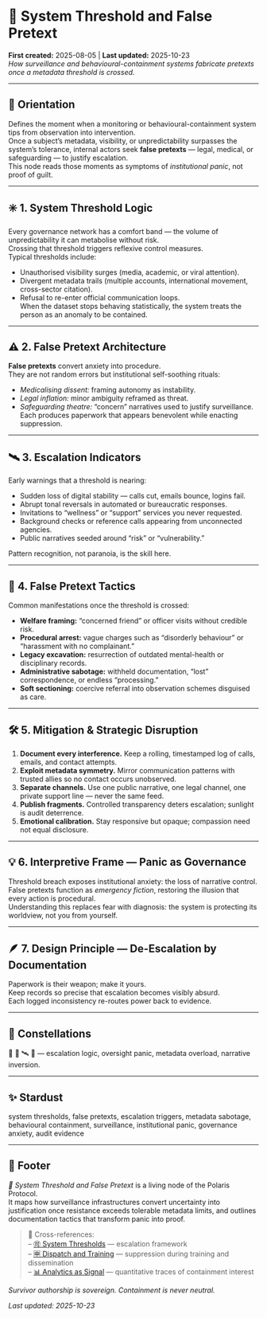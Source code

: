 # 🔴 System Threshold and False Pretext  
**First created:** 2025-08-05 | **Last updated:** 2025-10-23  
*How surveillance and behavioural-containment systems fabricate pretexts once a metadata threshold is crossed.*

---

## 🧭 Orientation  
Defines the moment when a monitoring or behavioural-containment system tips from observation into intervention.  
Once a subject’s metadata, visibility, or unpredictability surpasses the system’s tolerance, internal actors seek **false pretexts** — legal, medical, or safeguarding — to justify escalation.  
This node reads those moments as symptoms of *institutional panic*, not proof of guilt.

---

## ✳️ 1. System Threshold Logic  
Every governance network has a comfort band — the volume of unpredictability it can metabolise without risk.  
Crossing that threshold triggers reflexive control measures.  
Typical thresholds include:  
- Unauthorised visibility surges (media, academic, or viral attention).  
- Divergent metadata trails (multiple accounts, international movement, cross-sector citation).  
- Refusal to re-enter official communication loops.  
When the dataset stops behaving statistically, the system treats the person as an anomaly to be contained.

---

## ⚠️ 2. False Pretext Architecture  
**False pretexts** convert anxiety into procedure.  
They are not random errors but institutional self-soothing rituals:
- *Medicalising dissent:* framing autonomy as instability.  
- *Legal inflation:* minor ambiguity reframed as threat.  
- *Safeguarding theatre:* “concern” narratives used to justify surveillance.  
Each produces paperwork that appears benevolent while enacting suppression.

---

## 🛰️ 3. Escalation Indicators  
Early warnings that a threshold is nearing:  
- Sudden loss of digital stability — calls cut, emails bounce, logins fail.  
- Abrupt tonal reversals in automated or bureaucratic responses.  
- Invitations to “wellness” or “support” services you never requested.  
- Background checks or reference calls appearing from unconnected agencies.  
- Public narratives seeded around “risk” or “vulnerability.”  

Pattern recognition, not paranoia, is the skill here.

---

## 🧨 4. False Pretext Tactics  
Common manifestations once the threshold is crossed:  
- **Welfare framing:** “concerned friend” or officer visits without credible risk.  
- **Procedural arrest:** vague charges such as “disorderly behaviour” or “harassment with no complainant.”  
- **Legacy excavation:** resurrection of outdated mental-health or disciplinary records.  
- **Administrative sabotage:** withheld documentation, “lost” correspondence, or endless “processing.”  
- **Soft sectioning:** coercive referral into observation schemes disguised as care.

---

## 🛠 5. Mitigation & Strategic Disruption  
1. **Document every interference.** Keep a rolling, timestamped log of calls, emails, and contact attempts.  
2. **Exploit metadata symmetry.** Mirror communication patterns with trusted allies so no contact occurs unobserved.  
3. **Separate channels.** Use one public narrative, one legal channel, one private support line — never the same feed.  
4. **Publish fragments.** Controlled transparency deters escalation; sunlight is audit deterrence.  
5. **Emotional calibration.** Stay responsive but opaque; compassion need not equal disclosure.

---

## 💡 6. Interpretive Frame — Panic as Governance  
Threshold breach exposes institutional anxiety: the loss of narrative control.  
False pretexts function as *emergency fiction*, restoring the illusion that every action is procedural.  
Understanding this replaces fear with diagnosis: the system is protecting its worldview, not you from yourself.

---

## 🪶 7. Design Principle — De-Escalation by Documentation  
Paperwork is their weapon; make it yours.  
Keep records so precise that escalation becomes visibly absurd.  
Each logged inconsistency re-routes power back to evidence.

---

## 🌌 Constellations  
🔴 🧿 🛰️ 🔮 — escalation logic, oversight panic, metadata overload, narrative inversion.

---

## ✨ Stardust  
system thresholds, false pretexts, escalation triggers, metadata sabotage, behavioural containment, surveillance, institutional panic, governance anxiety, audit evidence  

---

## 🏮 Footer  
*🔴 System Threshold and False Pretext* is a living node of the Polaris Protocol.  
It maps how surveillance infrastructures convert uncertainty into justification once resistance exceeds tolerable metadata limits, and outlines documentation tactics that transform panic into proof.  

> 📡 Cross-references:  
> – [🉑 System Thresholds](../Metadata_Sabotage_Network/Governance_And_Containment/🉑_system_thresholds.md) — escalation framework  
> – [🈸 Dispatch and Training](../Metadata_Sabotage_Network/Governance_And_Containment/🈸_dispatch_and_training.md) — suppression during training and dissemination  
> – [📊 Analytics as Signal](../Metadata_Sabotage_Network/Structural_Analysis/📊_analytics_as_signal.md) — quantitative traces of containment interest  

*Survivor authorship is sovereign. Containment is never neutral.*

_Last updated: 2025-10-23_
